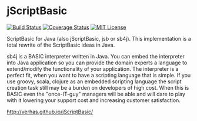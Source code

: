 jScriptBasic
============
[![Build Status](https://travis-ci.org/verhas/jScriptBasic.svg)](https://travis-ci.org/verhas/jScriptBasic)
[![Coverage Status](https://img.shields.io/codecov/c/github/verhas/jScriptBasic.svg)](https://codecov.io/github/verhas/jScriptBasic)
[![MIT License](http://img.shields.io/badge/license-MIT-green.svg) ](https://github.com/jScriptBasic/jScriptBasic/blob/master/LICENSE)



ScriptBasic for Java (also jScriptBasic, jsb or sb4j). This implementation is a total rewrite of the ScriptBasic ideas in Java.

sb4j is a BASIC interpreter written in Java. You can embed the interpreter into Java application so you can provide the domain
experts a language to extend/modify the functionality of your application. The interpreter is a perfect fit, when you want to have
a scripting language that is simple. If you use groovy, scala, clojure as an embedded scripting language the script creation task
still may be a burden on developers of high cost. When this is BASIC even the "once-IT-guy" managers will be able and will dare to
play with it lowering your support cost and increasing customer satisfaction.

http://verhas.github.io/jScriptBasic/
